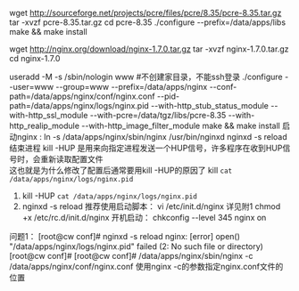 wget http://sourceforge.net/projects/pcre/files/pcre/8.35/pcre-8.35.tar.gz
tar -xvzf pcre-8.35.tar.gz
cd pcre-8.35
./configure --prefix=/data/apps/libs
make && make install

wget http://nginx.org/download/nginx-1.7.0.tar.gz
tar -xvzf nginx-1.7.0.tar.gz 
cd nginx-1.7.0

useradd -M -s /sbin/nologin www #不创建家目录，不能ssh登录
./configure --user=www --group=www --prefix=/data/apps/nginx --conf-path=/data/apps/nginx/conf/nginx.conf --pid-path=/data/apps/nginx/logs/nginx.pid --with-http_stub_status_module --with-http_ssl_module --with-pcre=/data/tgz/libs/pcre-8.35 --with-http_realip_module --with-http_image_filter_module
make && make install
启动nginx :
ln -s /data/apps/nginx/sbin/nginx /usr/bin/nginxd
nginxd -s reload
结束进程
kill   -HUP   是用来向指定进程发送一个HUP信号，许多程序在收到HUP信号时，会重新读取配置文件   
这也就是为什么修改了配置后通常要用kill   -HUP的原因了
kill `cat /data/apps/nginx/logs/nginx.pid` 
1. kill -HUP `cat /data/apps/nginx/logs/nginx.pid`
2. nginxd -s reload 
推荐使用启动脚本：
vi /etc/init.d/nginx 详见附1
chmod +x /etc/rc.d/init.d/nginx
开机启动：
chkconfig --level 345 nginx on

问题1：
[root@cw conf]# nginxd -s reload 
nginx: [error] open() "/data/apps/nginx/logs/nginx.pid" failed (2: No such file or directory) 
[root@cw conf]# 
[root@cw conf]# /data/apps/nginx/sbin/nginx -c /data/apps/nginx/conf/nginx.conf 
使用nginx -c的参数指定nginx.conf文件的位置